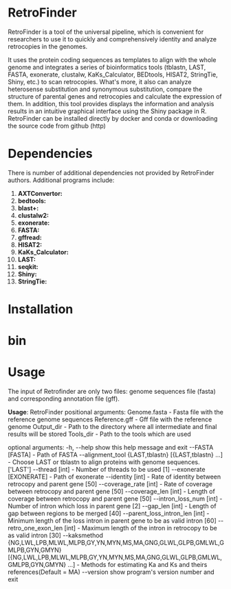 # RetroFinder
RetroFinder is a tool of the universal pipeline, which is convenient for researchers to use it to quickly and comprehensively identity and analyze retrocopies in the genomes.

It uses the protein coding sequences as templates to align with the whole genome and integrates a series of bioinformatics tools (tblastn, LAST, FASTA, exonerate, clustalw, KaKs_Calculator, BEDtools, HISAT2, StringTie, Shiny, etc.) to scan retrocopies. What's more, it also can analyze heterosense substitution and synonymous substitution, compare the structure of parental genes and retrocopies and calculate the expression of them. In addition, this tool provides displays the information and analysis results in an intuitive graphical interface using the Shiny package in R. RetroFinder can be installed directly by docker and conda or downloading the source code from github (http)

# Dependencies
There is number of additional dependencies not provided by RetroFinder authors. Additional programs include:

1. **AXTConvertor:**
2. **bedtools:**
3. **blast+:**
4. **clustalw2:**
5. **exonerate:**
6. **FASTA:**
7. **gffread:**
8. **HISAT2:**
9. **KaKs_Calculator:**
10. **LAST:**
11. **seqkit:**
12. **Shiny:**
13. **StringTie:**

# Installation

# bin

# Usage
The input of Retrofinder are only two files: genome sequences file (fasta) and corresponding annotation file (gff).

**Usage**: RetroFinder
positional arguments:
  Genome.fasta          - Fasta file with the reference genome sequences
  Reference.gff         - Gff file with the reference genome
  Output_dir            - Path to the directory where all intermediate and
                        final results will be stored
  Tools_dir             - Path to the tools which are used

optional arguments:
  -h, --help            show this help message and exit
  --FASTA [FASTA]       - Path of FASTA
  --alignment_tool {LAST,tblastn} [{LAST,tblastn} ...]
                        - Choose LAST or tblastn to align proteins with genome
                        sequences. ['LAST']
  --thread [int]        - Number of threads to be used [1]
  --exonerate [EXONERATE]
                        - Path of exonerate
  --identity [int]      - Rate of identity between retrocopy and parent gene
                        [50]
  --coverage_rate [int]
                        - Rate of coverage between retrocopy and parent gene
                        [50]
  --coverage_len [int]  - Length of coverage between retrocopy and parent gene
                        [50]
  --intron_loss_num [int]
                        - Number of intron which loss in parent gene [2]
  --gap_len [int]       - Length of gap between regions to be merged [40]
  --parent_loss_intron_len [int]
                        - Minimum length of the loss intron in parent gene to
                        be as valid intron [60]
  --retro_one_exon_len [int]
                        - Maximum length of the intron in retrocopy to be as
                        valid intron [30]
  --kaksmethod {NG,LWL,LPB,MLWL,MLPB,GY,YN,MYN,MS,MA,GNG,GLWL,GLPB,GMLWL,GMLPB,GYN,GMYN} [{NG,LWL,LPB,MLWL,MLPB,GY,YN,MYN,MS,MA,GNG,GLWL,GLPB,GMLWL,GMLPB,GYN,GMYN} ...]
                        - Methods for estimating Ka and Ks and theirs
                        references(Default = MA)
  --version             show program's version number and exit
